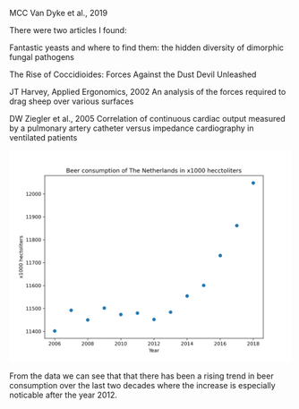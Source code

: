 MCC Van Dyke et al., 2019

There were two articles I found:

Fantastic yeasts and where to find them: the hidden diversity of dimorphic fungal pathogens

The Rise of Coccidioides: Forces Against the Dust Devil Unleashed

JT Harvey, Applied Ergonomics, 2002
	An analysis of the forces required to drag sheep over various surfaces

DW Ziegler et al., 2005
	Correlation of continuous cardiac output measured by a pulmonary artery catheter versus impedance cardiography in ventilated patients

![Beer consumption in The Netherlands](plot.png)

From the data we can see that that there has been a rising trend in beer consumption over the last two decades where the increase is especially noticable after the year 2012. 